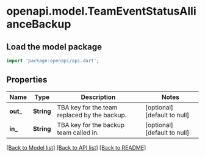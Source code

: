 # openapi.model.TeamEventStatusAllianceBackup

## Load the model package
```dart
import 'package:openapi/api.dart';
```

## Properties
Name | Type | Description | Notes
------------ | ------------- | ------------- | -------------
**out_** | **String** | TBA key for the team replaced by the backup. | [optional] [default to null]
**in_** | **String** | TBA key for the backup team called in. | [optional] [default to null]

[[Back to Model list]](../README.md#documentation-for-models) [[Back to API list]](../README.md#documentation-for-api-endpoints) [[Back to README]](../README.md)


